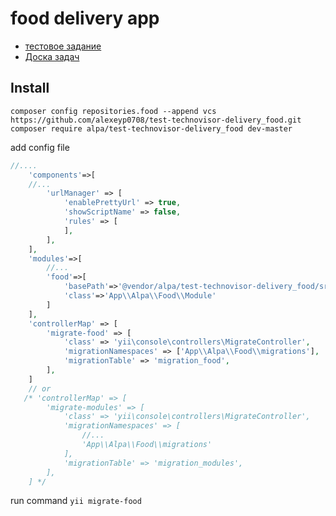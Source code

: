 # food delivery app
- [тестовое задание](/docs/task.md)
- [Доска задач](https://github.com/alexeyp0708/test-technovisor-delivery_food/projects/1)

## Install

`composer config repositories.food --append vcs https://github.com/alexeyp0708/test-technovisor-delivery_food.git`  
`composer require alpa/test-technovisor-delivery_food dev-master`  

add config file 

```php
//....
    'components'=>[
    //...
        'urlManager' => [
            'enablePrettyUrl' => true,
            'showScriptName' => false,
            'rules' => [
            ],
        ],
    ],
    'modules'=>[
        //...
        'food'=>[
            'basePath'=>'@vendor/alpa/test-technovisor-delivery_food/src/food',
            'class'=>'App\\Alpa\\Food\\Module'
        ]
    ],
    'controllerMap' => [
        'migrate-food' => [
            'class' => 'yii\console\controllers\MigrateController',
            'migrationNamespaces' => ['App\\Alpa\\Food\\migrations'],
            'migrationTable' => 'migration_food',
        ],
    ]
    // or     
   /* 'controllerMap' => [
        'migrate-modules' => [
            'class' => 'yii\console\controllers\MigrateController',
            'migrationNamespaces' => [
                //...
                'App\\Alpa\\Food\\migrations'
            ],
            'migrationTable' => 'migration_modules',
        ],
    ] */
```
run command `yii migrate-food`
